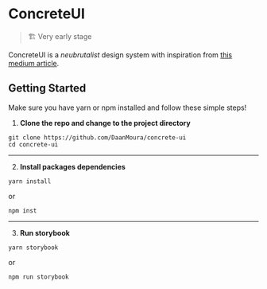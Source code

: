 # ConcreteUI

> 🏗 Very early stage

ConcreteUI is a _neubrutalist_ design system with inspiration from [this medium article](https://medium.com/user-experience-design-1/neubrutalism-is-taking-over-the-web-e9d09e0fe441).

## Getting Started

Make sure you have yarn or npm installed and follow these simple steps!

1. **Clone the repo and change to the project directory**

```
git clone https://github.com/DaanMoura/concrete-ui
cd concrete-ui
```
---

2. **Install packages dependencies**

```
yarn install
```
or
```
npm inst
```

---

3. **Run storybook**
```
yarn storybook
```
or
```
npm run storybook
```
